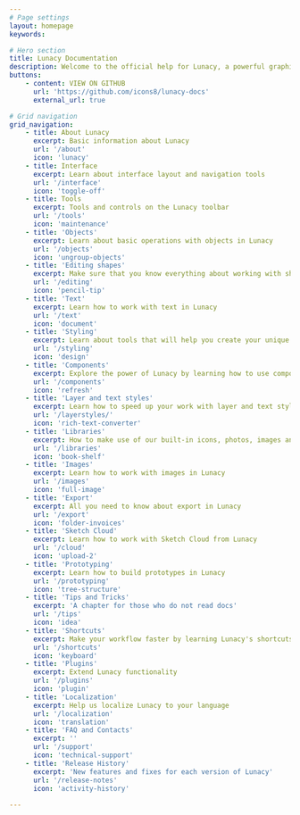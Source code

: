 ```yaml
---
# Page settings
layout: homepage
keywords:

# Hero section
title: Lunacy Documentation
description: Welcome to the official help for Lunacy, a powerful graphic design software with full support for .sketch files.
buttons:
    - content: VIEW ON GITHUB
      url: 'https://github.com/icons8/lunacy-docs'
      external_url: true

# Grid navigation
grid_navigation:
    - title: About Lunacy
      excerpt: Basic information about Lunacy
      url: '/about'
      icon: 'lunacy'
    - title: Interface
      excerpt: Learn about interface layout and navigation tools
      url: '/interface'
      icon: 'toggle-off'
    - title: Tools
      excerpt: Tools and controls on the Lunacy toolbar
      url: '/tools'
      icon: 'maintenance'
    - title: 'Objects'
      excerpt: Learn about basic operations with objects in Lunacy
      url: '/objects'
      icon: 'ungroup-objects'
    - title: 'Editing shapes'
      excerpt: Make sure that you know everything about working with shapes in Lunacy 
      url: '/editing'
      icon: 'pencil-tip'
    - title: 'Text'
      excerpt: Learn how to work with text in Lunacy
      url: '/text'
      icon: 'document'
    - title: 'Styling'
      excerpt: Learn about tools that will help you create your unique style
      url: '/styling'
      icon: 'design'
    - title: 'Components'
      excerpt: Explore the power of Lunacy by learning how to use components
      url: '/components'
      icon: 'refresh'
    - title: 'Layer and text styles'
      excerpt: Learn how to speed up your work with layer and text styles
      url: '/layerstyles/'
      icon: 'rich-text-converter'
    - title: 'Libraries'
      excerpt: How to make use of our built-in icons, photos, images and UI kits
      url: '/libraries'
      icon: 'book-shelf'
    - title: 'Images'
      excerpt: Learn how to work with images in Lunacy
      url: '/images'
      icon: 'full-image'
    - title: 'Export'
      excerpt: All you need to know about export in Lunacy
      url: '/export'
      icon: 'folder-invoices'
    - title: 'Sketch Cloud'
      excerpt: Learn how to work with Sketch Cloud from Lunacy
      url: '/cloud'
      icon: 'upload-2'
    - title: 'Prototyping'
      excerpt: Learn how to build prototypes in Lunacy
      url: '/prototyping'
      icon: 'tree-structure'
    - title: 'Tips and Tricks'
      excerpt: 'A chapter for those who do not read docs'
      url: '/tips'
      icon: 'idea'
    - title: 'Shortcuts'
      excerpt: Make your workflow faster by learning Lunacy's shortcuts
      url: '/shortcuts'
      icon: 'keyboard'
    - title: 'Plugins'
      excerpt: Extend Lunacy functionality
      url: '/plugins'
      icon: 'plugin'
    - title: 'Localization'
      excerpt: Help us localize Lunacy to your language 
      url: '/localization'
      icon: 'translation'
    - title: 'FAQ and Contacts'
      excerpt: ''
      url: '/support'
      icon: 'technical-support'
    - title: 'Release History'
      excerpt: 'New features and fixes for each version of Lunacy'
      url: '/release-notes'
      icon: 'activity-history'
 
---
```

